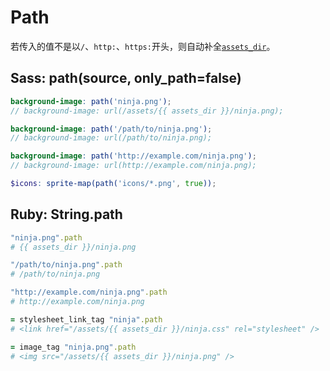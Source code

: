 # Path

若传入的值不是以`/`、`http:`、`https:`开头，则自动补全[`assets_dir`](https://github.com/eDoctor/eRails/blob/2.x/templates/config.example.yml#L4)。

## Sass: path(source, only_path=false)

```scss
background-image: path('ninja.png');
// background-image: url(/assets/{{ assets_dir }}/ninja.png);

background-image: path('/path/to/ninja.png');
// background-image: url(/path/to/ninja.png);

background-image: path('http://example.com/ninja.png');
// background-image: url(http://example.com/ninja.png);

$icons: sprite-map(path('icons/*.png', true));
```

## Ruby: String.path

```ruby
"ninja.png".path
# {{ assets_dir }}/ninja.png

"/path/to/ninja.png".path
# /path/to/ninja.png

"http://example.com/ninja.png".path
# http://example.com/ninja.png
```

```ruby
= stylesheet_link_tag "ninja".path
# <link href="/assets/{{ assets_dir }}/ninja.css" rel="stylesheet" />

= image_tag "ninja.png".path
# <img src="/assets/{{ assets_dir }}/ninja.png" />
```
